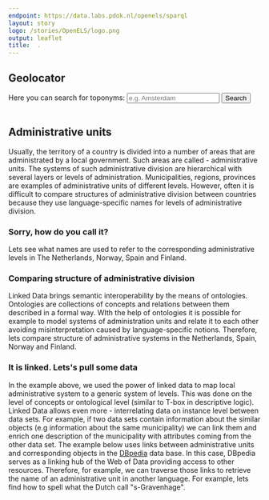 ```yaml
---
endpoint: https://data.labs.pdok.nl/openels/sparql
layout: story
logo: /stories/OpenELS/logo.png
output: leaflet
title:  .
---
```


## Geolocator

  <link rel="stylesheet" type="text/css" href="/assets/css/ol.css"/>
  <link rel="stylesheet" type="text/css" href="/assets/css/datatables.min.css"/>
  <link rel="stylesheet" type="text/css" href="/assets/css/bootstrap.min.css"/>

  <style>
      .map {
        height: 100%;
      }
  </style>

  <script type="text/javascript" src="/assets/js/openlayers/v4.6.5-dist/ol.js"></script>
  <script type="text/javascript" src="/assets/js/bootstrap.min.js"></script>
  <script type="text/javascript" src="/assets/js/datatables.min.js"></script>
  
   <nav class="navbar navbar-light bg-light">
      <form class="form-inline">
          <label for="topoName" class="font-weight-normal">Here you can search for toponyms:  </label>
          <input type="text" class="form-control" id="topoName" placeholder="e.g. Amsterdam"/>
          <button type="submit" id="submitButton" class="btn btn-info">Search</button>
      </form>
  </nav>
  
  <div class="container">
      <div class="row">
          <div class="col-sm-6">
              <div id="popup" class="ol-popup">
                  <a href="#" id="popup-closer" class="ol-popup-closer"></a>
                  <div id="popup-content"></div>
              </div>
              <div id="map"></div>
          </div>
          <div class="col-sm-5">
              <table id="table" class="table"></table>
          </div>
      </div>
  </div>
  
  
  <script type="text/javascript" src="geolocator.js"></script>  
    
## Administrative units

  Usually, the territory of a country is divided into a number of areas that are administrated by a local government. Such areas are
  called - administrative units. The systems of such administrative division are hierarchical with several layers or levels of administration. Municipalities, regions, provinces are examples of administrative units of different levels.
  However, often it is difficult to compare structures of administrative division between countries because they use language-specific
  names for levels of administrative division.  

### Sorry, how do you call it?
Lets see what names are used to refer to the corresponding administrative levels in The Netherlands, Norway, Spain and Finland.  

  <query data-config="http://127.0.0.1:5000/stories/OpenELS/#query=PREFIX+rdf%3A+%3Chttp%3A%2F%2Fwww.w3.org%2F1999%2F02%2F22-rdf-syntax-ns%23%3E%0APREFIX+rdfs%3A+%3Chttp%3A%2F%2Fwww.w3.org%2F2000%2F01%2Frdf-schema%23%3E%0APrefix+au%3A+%3Chttp%3A%2F%2Finspire.ec.europa.eu%2Font%2Fau%23%3E%0ASELECT+%3Fcountry+(group_concat(distinct+%3F1stName%3Bseparator%3D'%2C')+as+%3F1stLevel)+(group_concat(distinct+%3F2ndName%3Bseparator%3D'%2C')+as+%3F2ndLevel)++(group_concat(distinct+%3F3rdName%3Bseparator%3D'%2C')+as+%3F3rdLevel)%0AWHERE+%7B%0A%7B++Values+(%3Fg+%3Fcountry)+%7B(%3Chttp%3A%2F%2Fdata.labs.pdok.nl%2Fdataset%2Fopenels%2Fau%3E+%22The+Netherlands%22)%7D%0A++graph+%3Fg+%7B%0A++++++%3Fau1st+au%3AAdministrativeUnit.nationalLevel+%3Chttp%3A%2F%2Finspire.ec.europa.eu%2Fcodelist%2FAdministrativeHierarchyLevel%2F1stOrder%3E%3B%0A+++++++++++++%3Chttp%3A%2F%2Finspire.ec.europa.eu%2Font%2Fau%23AdministrativeUnit.nationalLevelName%3E+%3F1stName.%0A+++++++%3Fau2nd+au%3AAdministrativeUnit.nationalLevel+%3Chttp%3A%2F%2Finspire.ec.europa.eu%2Fcodelist%2FAdministrativeHierarchyLevel%2F2ndOrder%3E%3B%0A+++++++++++++%3Chttp%3A%2F%2Finspire.ec.europa.eu%2Font%2Fau%23AdministrativeUnit.nationalLevelName%3E+%3F2ndName.%0A+++++++%3Fau3rd+au%3AAdministrativeUnit.nationalLevel+%3Chttp%3A%2F%2Finspire.ec.europa.eu%2Fcodelist%2FAdministrativeHierarchyLevel%2F3rdOrder%3E%3B%0A+++++++++++++%3Chttp%3A%2F%2Finspire.ec.europa.eu%2Font%2Fau%23AdministrativeUnit.nationalLevelName%3E+%3F3rdName.%0A+++++%7D%0A%7D%0A++Union%0A++++%7B%0A++SERVICE+%3Chttp%3A%2F%2Frdf.kartverket.no%2F%2Fsparql%3E+%7B%0A++++++Values+(%3Fg+%3Fcountry)+%7B(%3Chttp%3A%2F%2Fopenels%2Fadministrativeunits%3E+%22Norway%22)%7D%0A++graph+%3Fg+%7B%0A++++%3Fau2nd+au%3AAdministrativeUnit.nationalLevel+%222ndOrder%22%3B%0A++++++++++++++++++++++++%3Chttp%3A%2F%2Finspire.ec.europa.eu%2Font%2Fau%23AdministrativeUnit.nationalLevelName%3E+%3F2ndName.%0A++++%3Fau1st+au%3AAdministrativeUnit.nationalLevel+%221stOrder%22%3B%0A++++++++++++++++++++++++%3Chttp%3A%2F%2Finspire.ec.europa.eu%2Font%2Fau%23AdministrativeUnit.nationalLevelName%3E+%3F1stName.%0A++++%3Fau3rd+au%3AAdministrativeUnit.nationalLevel+%223rdOrder%22%3B%0A++++++++++++++++++++++++%3Chttp%3A%2F%2Finspire.ec.europa.eu%2Font%2Fau%23AdministrativeUnit.nationalLevelName%3E+%3F3rdName.%0A++%7D%0A++++%7D%0A++%7D%0A%7D%0AGroup+by+%3Fcountry%0A%0A&contentTypeConstruct=text%2Fturtle&contentTypeSelect=application%2Fsparql-results%2Bjson&endpoint=https%3A%2F%2Fdata.labs.pdok.nl%2Fopenels%2Fsparql&requestMethod=POST&tabTitle=Query&headers=%7B%7D&outputFormat=table"
       data-endpoint="https://data.labs.pdok.nl/openels/sparql"
       data-query-ref="levels_names.rq"
       data-output="table">
 </query>

### Comparing structure of administrative division

  Linked Data brings semantic interoperability by the means of ontologies. Ontologies are collections of concepts and relations between them described in a formal way. WIth the help of ontologies it is possible for
  example to model systems of administration units and relate it to each other avoiding misinterpretation caused by language-specific notions.
  Therefore, lets compare structure of administrative systems in the Netherlands, Spain, Norway and Finland.   

  <query data-config="http://127.0.0.1:5000/stories/OpenELS/#query=PREFIX+geo%3A+%3Chttp%3A%2F%2Fwww.opengis.net%2Font%2Fgeosparql%23%3E%0APREFIX+rdfs%3A+%3Chttp%3A%2F%2Fwww.w3.org%2F2000%2F01%2Frdf-schema%23%3E%0APrefix+au%3A+%3Chttp%3A%2F%2Finspire.ec.europa.eu%2Font%2Fau%23%3E%0APrefix+nationallevel%3A+%3Chttp%3A%2F%2Finspire.ec.europa.eu%2Fcodelist%2FAdministrativeHierarchyLevel%2F%3E%0A%0Aselect+%0A%3Fcountry+(count(distinct+%3Fau1st)+as+%3F1stLevel)+(count(distinct+%3Fau2nd)+as+%3F2ndLevel)+(count(distinct+%3Fau3rd)+as+%3F3rdLevel)+(count(distinct+%3Fau4th)+as+%3F4thLevel)+%0A%7B%0A%7B+Values+(%3Fg+%3Fcountry)+%7B(%3Chttp%3A%2F%2Fdata.labs.pdok.nl%2Fdataset%2Fopenels%2Fau%3E+%22Netherlands%22)%7D%0A++++graph+%3Fg+%7B+++%0A++++++%3Fau1st+au%3AAdministrativeUnit.nationalLevel+%3Chttp%3A%2F%2Finspire.ec.europa.eu%2Fcodelist%2FAdministrativeHierarchyLevel%2F1stOrder%3E.%0A++++++%3Fau2nd+au%3AAdministrativeUnit.nationalLevel+%3Chttp%3A%2F%2Finspire.ec.europa.eu%2Fcodelist%2FAdministrativeHierarchyLevel%2F2ndOrder%3E.%0A++++++%3Fau3rd+au%3AAdministrativeUnit.nationalLevel+%3Chttp%3A%2F%2Finspire.ec.europa.eu%2Fcodelist%2FAdministrativeHierarchyLevel%2F3rdOrder%3E.+++%0A+%7D+%0A%7D%0A+++++Union+%0A++%7B%0A++SERVICE+%3Chttp%3A%2F%2F193.167.189.160%2Fopenels%2Ffuseki%2Fds%2Fquery%3E%7B+%0A++++Values+(%3Fg+%3Fcountry)+%7B(%3Chttp%3A%2F%2Fpaikkatiedot.fi%2Fds%2Fopenels%2Fau%3E+%22Finland%22)%7D%0A++++++graph+%3Fg+%7B%0A++++++%3Fau1st+au%3AAdministrativeUnit.nationalLevel+%3Chttp%3A%2F%2Finspire.ec.europa.eu%2Fcodelist%2FAdministrativeHierarchyLevel%2F1stOrder%3E.%0A++++++%3Fau2nd+au%3AAdministrativeUnit.nationalLevel+%3Chttp%3A%2F%2Finspire.ec.europa.eu%2Fcodelist%2FAdministrativeHierarchyLevel%2F2ndOrder%3E.%0AOptional+%7B%3Fau3rd+au%3AAdministrativeUnit.nationalLevel+%3Chttp%3A%2F%2Finspire.ec.europa.eu%2Fcodelist%2FAdministrativeHierarchyLevel%2F3rdOrder%3E.%7D%0A+++++++%3Fau4th+au%3AAdministrativeUnit.nationalLevel+%3Chttp%3A%2F%2Finspire.ec.europa.eu%2Fcodelist%2FAdministrativeHierarchyLevel%2F4thOrder%3E.%0A+++++%7D%0A++++%7D%0A++%7D%0A++++Union%0A++%7B%0A++SERVICE+%3Chttp%3A%2F%2Frdf.kartverket.no%2F%2Fsparql%3E+%7B+%0A++++++Values+(%3Fg+%3Fcountry)+%7B(%3Chttp%3A%2F%2Fopenels%2Fadministrativeunits%3E+%22Norway%22)%7D%0A++graph+%3Fg+%7B+%0A++++%3Fau2nd+au%3AAdministrativeUnit.nationalLevel+%222ndOrder%22.%0A++++%3Fau1st+au%3AAdministrativeUnit.nationalLevel+%221stOrder%22.%0A++++%3Fau3rd+au%3AAdministrativeUnit.nationalLevel+%223rdOrder%22.%0A++%7D%0A++++%7D%0A+++++%7D%0A%7D++Group+by+%3Fg+%3Fcountry&contentTypeConstruct=text%2Fturtle&contentTypeSelect=application%2Fsparql-results%2Bjson&endpoint=https%3A%2F%2Fdata.labs.pdok.nl%2Fopenels%2Fsparql&requestMethod=POST&tabTitle=Query&headers=%7B%7D&outputFormat=gchart&outputSettings=%7B%22chartConfig%22%3A%7B%22options%22%3A%7B%22annotations%22%3A%7B%22domain%22%3A%7B%7D%7D%2C%22legacyScatterChartLabels%22%3Atrue%2C%22legend%22%3A%22bottom%22%2C%22series%22%3A%7B%220%22%3A%7B%22color%22%3A%22%23980000%22%7D%2C%221%22%3A%7B%22color%22%3A%22%234a86e8%22%2C%22targetAxisIndex%22%3A0%7D%7D%2C%22isStacked%22%3Afalse%2C%22vAxes%22%3A%5B%7B%22title%22%3Anull%2C%22minValue%22%3Anull%2C%22maxValue%22%3Anull%2C%22viewWindow%22%3A%7B%22max%22%3Anull%2C%22min%22%3Anull%7D%2C%22useFormatFromData%22%3Atrue%2C%22logScale%22%3Afalse%7D%2C%7B%22viewWindow%22%3A%7B%22max%22%3Anull%2C%22min%22%3Anull%7D%2C%22minValue%22%3Anull%2C%22maxValue%22%3Anull%2C%22useFormatFromData%22%3Atrue%2C%22logScale%22%3Afalse%7D%5D%2C%22booleanRole%22%3A%22certainty%22%2C%22hAxis%22%3A%7B%22minValue%22%3Anull%2C%22maxValue%22%3Anull%2C%22viewWindow%22%3Anull%2C%22viewWindowMode%22%3Anull%2C%22useFormatFromData%22%3Atrue%2C%22title%22%3A%22Countries%22%7D%2C%22width%22%3A600%2C%22height%22%3A371%2C%22backgroundColor%22%3A%7B%22fill%22%3A%22%23f3f3f3%22%7D%2C%22domainAxis%22%3A%7B%22direction%22%3A1%7D%2C%22focusTarget%22%3A%22category%22%2C%22title%22%3A%22Number+of+administrative+units+per+administrative+level%22%2C%22fontName%22%3A%22sans-serif%22%7D%2C%22state%22%3A%7B%7D%2C%22view%22%3A%7B%22columns%22%3Anull%2C%22rows%22%3Anull%7D%2C%22isDefaultVisualization%22%3Afalse%2C%22chartType%22%3A%22ColumnChart%22%7D%2C%22motionChartState%22%3Anull%7D"
       data-endpoint="https://data.labs.pdok.nl/openels/sparql"
       data-query-ref="compare_AUs.rq"
       data-output="gchart">
   </query>

### It is linked. Lets's pull some data
  In the example above, we used the power of linked data to map local administrative system to a generic system of levels. This was done on the level of concepts or ontological level (similar to T-box in descriptive logic).
  Linked Data allows even more - interrelating data on instance level between data sets. For example, if two data sets contain information about the similar objects (e.g information about the same municipality) we can link them and
  enrich one description of the municipality with attributes coming from the other data set.
  The example below uses links between administrative units and corresponding objects in the [DBpedia](https://wiki.dbpedia.org/) data base.
  In this case, DBpedia serves as a linking hub of the Web of Data providing access to other resources. Therefore, for example, we can traverse those links to
  retrieve the name of an administrative unit in another language. For example, lets find how to spell what the Dutch call "s-Gravenhage". 

  <query data-config="http://yasgui.org/#query=PREFIX+rdfs%3A+%3Chttp%3A%2F%2Fwww.w3.org%2F2000%2F01%2Frdf-schema%23%3E%0APrefix+au%3A+%3Chttp%3A%2F%2Finspire.ec.europa.eu%2Font%2Fau%23%3E%0Aselect+distinct+%3Flanguage+%3Fname+%23%3FdutchName+%3FnorwegianName+%3FfinishName+%3FSpanishName%0AWhere+%7B%0A++++%3Fs+rdfs%3Alabel+%22's-Gravenhage%22%40nl%3B%0A+++++++rdfs%3Alabel+%3FdutchName%3B%0A+++++++rdfs%3AseeAlso+%3FinDb.++++%0A+++service+%3Chttp%3A%2F%2Ffactforge.net%2Frepositories%2Fff-news%3E+%7B%0A+++++++%3FinDb+%3Chttp%3A%2F%2Fwww.geonames.org%2Fontology%23alternateName%3E+%3Fname+.%0A+++++FILTER+((+lang(%3Fname)+%3D+%22es%22+)+%7C%7C+(+lang(%3Fname)+%3D+%22fi%22+)+%7C%7C+(+lang(%3Fname)+%3D+%22no%22+))%0A++++BInd+(if+(lang(%3Fname)+%3D+%22es%22%2C+%22Spanish%22%2C+if+(lang(%3Fname)+%3D+%22no%22%2C+%22Norwegian%22%2C+if+(lang(%3Fname)+%3D+%22fi%22%2C+%22Finnish%22%2C+%22%22)))+as+%3Flanguage)%0A%0A%7D+%0A%7D+Order+by+%3Flanguage%0A+LImit+10&contentTypeConstruct=text%2Fturtle&contentTypeSelect=application%2Fsparql-results%2Bjson&endpoint=http%3A%2F%2Fdata.labs.pdok.nl%2Fopenels%2Fsparql&requestMethod=POST&tabTitle=Query+6&headers=%7B%7D&outputFormat=table"
       data-endpoint="https://data.labs.pdok.nl/openels/sparql"
       data-query-ref="den_haag.rq"
       data-output="table">
 </query>





